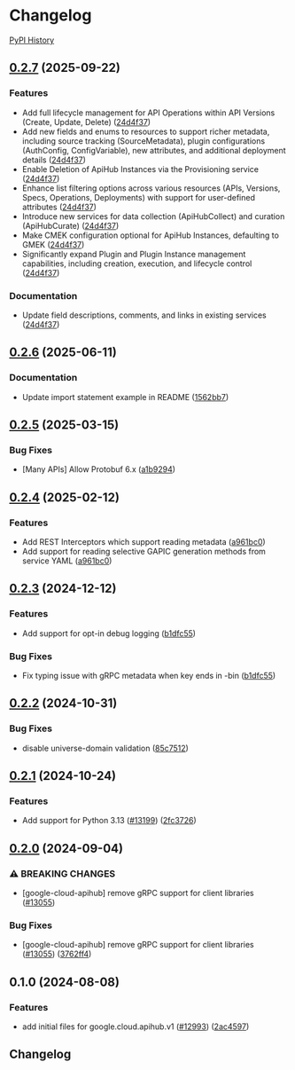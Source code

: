 # Changelog

[PyPI History][1]

[1]: https://pypi.org/project/google-cloud-apihub/#history

## [0.2.7](https://github.com/googleapis/google-cloud-python/compare/google-cloud-apihub-v0.2.6...google-cloud-apihub-v0.2.7) (2025-09-22)


### Features

* Add full lifecycle management for API Operations within API Versions (Create, Update, Delete) ([24d4f37](https://github.com/googleapis/google-cloud-python/commit/24d4f37adcd333552c834fd6a4fcfb41522c90df))
* Add new fields and enums to resources to support richer metadata, including source tracking (SourceMetadata), plugin configurations (AuthConfig, ConfigVariable), new attributes, and additional deployment details ([24d4f37](https://github.com/googleapis/google-cloud-python/commit/24d4f37adcd333552c834fd6a4fcfb41522c90df))
* Enable Deletion of ApiHub Instances via the Provisioning service ([24d4f37](https://github.com/googleapis/google-cloud-python/commit/24d4f37adcd333552c834fd6a4fcfb41522c90df))
* Enhance list filtering options across various resources (APIs, Versions, Specs, Operations, Deployments) with support for user-defined attributes ([24d4f37](https://github.com/googleapis/google-cloud-python/commit/24d4f37adcd333552c834fd6a4fcfb41522c90df))
* Introduce new services for data collection (ApiHubCollect) and curation (ApiHubCurate) ([24d4f37](https://github.com/googleapis/google-cloud-python/commit/24d4f37adcd333552c834fd6a4fcfb41522c90df))
* Make CMEK configuration optional for ApiHub Instances, defaulting to GMEK ([24d4f37](https://github.com/googleapis/google-cloud-python/commit/24d4f37adcd333552c834fd6a4fcfb41522c90df))
* Significantly expand Plugin and Plugin Instance management capabilities, including creation, execution, and lifecycle control ([24d4f37](https://github.com/googleapis/google-cloud-python/commit/24d4f37adcd333552c834fd6a4fcfb41522c90df))


### Documentation

* Update field descriptions, comments, and links in existing services ([24d4f37](https://github.com/googleapis/google-cloud-python/commit/24d4f37adcd333552c834fd6a4fcfb41522c90df))

## [0.2.6](https://github.com/googleapis/google-cloud-python/compare/google-cloud-apihub-v0.2.5...google-cloud-apihub-v0.2.6) (2025-06-11)


### Documentation

* Update import statement example in README ([1562bb7](https://github.com/googleapis/google-cloud-python/commit/1562bb740c7cd56179e52185dde3c32af861de5e))

## [0.2.5](https://github.com/googleapis/google-cloud-python/compare/google-cloud-apihub-v0.2.4...google-cloud-apihub-v0.2.5) (2025-03-15)


### Bug Fixes

* [Many APIs] Allow Protobuf 6.x ([a1b9294](https://github.com/googleapis/google-cloud-python/commit/a1b9294d0bf6e27c2a951d6df7faf7807dc5420b))

## [0.2.4](https://github.com/googleapis/google-cloud-python/compare/google-cloud-apihub-v0.2.3...google-cloud-apihub-v0.2.4) (2025-02-12)


### Features

* Add REST Interceptors which support reading metadata ([a961bc0](https://github.com/googleapis/google-cloud-python/commit/a961bc029201b72fc4923490aeb3d82781853e6a))
* Add support for reading selective GAPIC generation methods from service YAML ([a961bc0](https://github.com/googleapis/google-cloud-python/commit/a961bc029201b72fc4923490aeb3d82781853e6a))

## [0.2.3](https://github.com/googleapis/google-cloud-python/compare/google-cloud-apihub-v0.2.2...google-cloud-apihub-v0.2.3) (2024-12-12)


### Features

* Add support for opt-in debug logging ([b1dfc55](https://github.com/googleapis/google-cloud-python/commit/b1dfc556d4652a48564ff37becb31d5a06ee2b5b))


### Bug Fixes

* Fix typing issue with gRPC metadata when key ends in -bin ([b1dfc55](https://github.com/googleapis/google-cloud-python/commit/b1dfc556d4652a48564ff37becb31d5a06ee2b5b))

## [0.2.2](https://github.com/googleapis/google-cloud-python/compare/google-cloud-apihub-v0.2.1...google-cloud-apihub-v0.2.2) (2024-10-31)


### Bug Fixes

* disable universe-domain validation ([85c7512](https://github.com/googleapis/google-cloud-python/commit/85c7512bbdde2b9cc60b4ad42b8c36c4558a07a5))

## [0.2.1](https://github.com/googleapis/google-cloud-python/compare/google-cloud-apihub-v0.2.0...google-cloud-apihub-v0.2.1) (2024-10-24)


### Features

* Add support for Python 3.13 ([#13199](https://github.com/googleapis/google-cloud-python/issues/13199)) ([2fc3726](https://github.com/googleapis/google-cloud-python/commit/2fc372685731141ca1ed2a917dd18bacd79db88e))

## [0.2.0](https://github.com/googleapis/google-cloud-python/compare/google-cloud-apihub-v0.1.0...google-cloud-apihub-v0.2.0) (2024-09-04)


### ⚠ BREAKING CHANGES

* [google-cloud-apihub] remove gRPC support for client libraries ([#13055](https://github.com/googleapis/google-cloud-python/issues/13055))

### Bug Fixes

* [google-cloud-apihub] remove gRPC support for client libraries ([#13055](https://github.com/googleapis/google-cloud-python/issues/13055)) ([3762ff4](https://github.com/googleapis/google-cloud-python/commit/3762ff40e51466bc516939a31732300c8e20211a))

## 0.1.0 (2024-08-08)


### Features

* add initial files for google.cloud.apihub.v1 ([#12993](https://github.com/googleapis/google-cloud-python/issues/12993)) ([2ac4597](https://github.com/googleapis/google-cloud-python/commit/2ac4597188c70a922479bf48adf2a88d850bc534))

## Changelog
